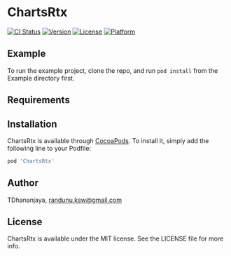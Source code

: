 # ChartsRtx

[![CI Status](https://img.shields.io/travis/TDhananjaya/ChartsRtx.svg?style=flat)](https://travis-ci.org/TDhananjaya/ChartsRtx)
[![Version](https://img.shields.io/cocoapods/v/ChartsRtx.svg?style=flat)](https://cocoapods.org/pods/ChartsRtx)
[![License](https://img.shields.io/cocoapods/l/ChartsRtx.svg?style=flat)](https://cocoapods.org/pods/ChartsRtx)
[![Platform](https://img.shields.io/cocoapods/p/ChartsRtx.svg?style=flat)](https://cocoapods.org/pods/ChartsRtx)

## Example

To run the example project, clone the repo, and run `pod install` from the Example directory first.

## Requirements

## Installation

ChartsRtx is available through [CocoaPods](https://cocoapods.org). To install
it, simply add the following line to your Podfile:

```ruby
pod 'ChartsRtx'
```

## Author

TDhananjaya, randunu.ksw@gmail.com

## License

ChartsRtx is available under the MIT license. See the LICENSE file for more info.

